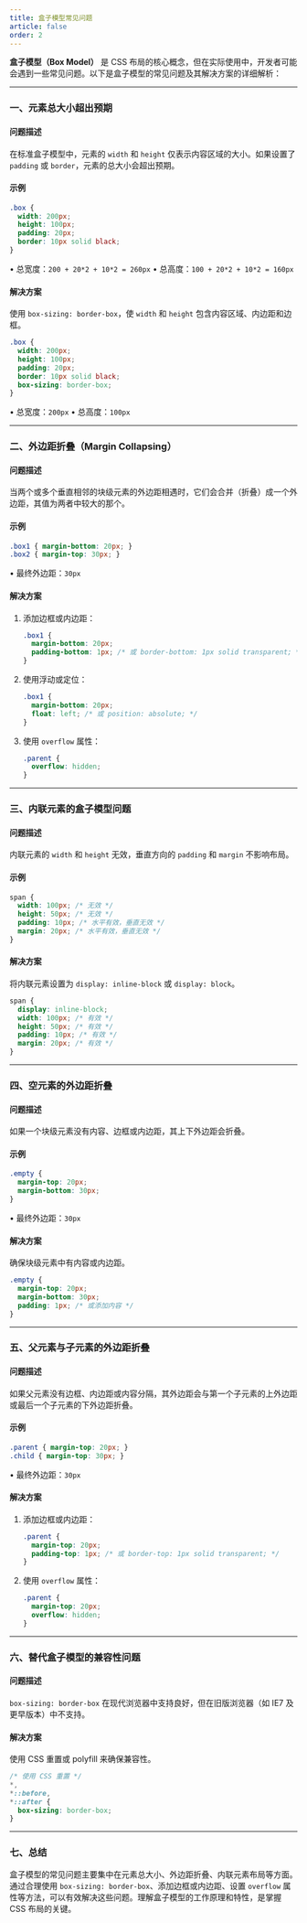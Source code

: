 ```yaml
---
title: 盒子模型常见问题
article: false
order: 2
---
```


**盒子模型（Box Model）** 是 CSS 布局的核心概念，但在实际使用中，开发者可能会遇到一些常见问题。以下是盒子模型的常见问题及其解决方案的详细解析：

---

### 一、元素总大小超出预期

#### 问题描述
在标准盒子模型中，元素的 `width` 和 `height` 仅表示内容区域的大小。如果设置了 `padding` 或 `border`，元素的总大小会超出预期。

#### 示例
```css
.box {
  width: 200px;
  height: 100px;
  padding: 20px;
  border: 10px solid black;
}
```
• 总宽度：`200 + 20*2 + 10*2 = 260px`
• 总高度：`100 + 20*2 + 10*2 = 160px`

#### 解决方案
使用 `box-sizing: border-box`，使 `width` 和 `height` 包含内容区域、内边距和边框。
```css
.box {
  width: 200px;
  height: 100px;
  padding: 20px;
  border: 10px solid black;
  box-sizing: border-box;
}
```
• 总宽度：`200px`
• 总高度：`100px`

---

### 二、外边距折叠（Margin Collapsing）

#### 问题描述
当两个或多个垂直相邻的块级元素的外边距相遇时，它们会合并（折叠）成一个外边距，其值为两者中较大的那个。

#### 示例
```css
.box1 { margin-bottom: 20px; }
.box2 { margin-top: 30px; }
```
• 最终外边距：`30px`

#### 解决方案
1. 添加边框或内边距：
   ```css
   .box1 {
     margin-bottom: 20px;
     padding-bottom: 1px; /* 或 border-bottom: 1px solid transparent; */
   }
   ```

2. 使用浮动或定位：
   ```css
   .box1 {
     margin-bottom: 20px;
     float: left; /* 或 position: absolute; */
   }
   ```

3. 使用 `overflow` 属性：
   ```css
   .parent {
     overflow: hidden;
   }
   ```

---

### 三、内联元素的盒子模型问题

#### 问题描述
内联元素的 `width` 和 `height` 无效，垂直方向的 `padding` 和 `margin` 不影响布局。

#### 示例
```css
span {
  width: 100px; /* 无效 */
  height: 50px; /* 无效 */
  padding: 10px; /* 水平有效，垂直无效 */
  margin: 20px; /* 水平有效，垂直无效 */
}
```

#### 解决方案
将内联元素设置为 `display: inline-block` 或 `display: block`。
```css
span {
  display: inline-block;
  width: 100px; /* 有效 */
  height: 50px; /* 有效 */
  padding: 10px; /* 有效 */
  margin: 20px; /* 有效 */
}
```

---

### 四、空元素的外边距折叠

#### 问题描述
如果一个块级元素没有内容、边框或内边距，其上下外边距会折叠。

#### 示例
```css
.empty {
  margin-top: 20px;
  margin-bottom: 30px;
}
```
• 最终外边距：`30px`

#### 解决方案
确保块级元素中有内容或内边距。
```css
.empty {
  margin-top: 20px;
  margin-bottom: 30px;
  padding: 1px; /* 或添加内容 */
}
```

---

### 五、父元素与子元素的外边距折叠

#### 问题描述
如果父元素没有边框、内边距或内容分隔，其外边距会与第一个子元素的上外边距或最后一个子元素的下外边距折叠。

#### 示例
```css
.parent { margin-top: 20px; }
.child { margin-top: 30px; }
```
• 最终外边距：`30px`

#### 解决方案
1. 添加边框或内边距：
   ```css
   .parent {
     margin-top: 20px;
     padding-top: 1px; /* 或 border-top: 1px solid transparent; */
   }
   ```

2. 使用 `overflow` 属性：
   ```css
   .parent {
     margin-top: 20px;
     overflow: hidden;
   }
   ```

---

### 六、替代盒子模型的兼容性问题

#### 问题描述
`box-sizing: border-box` 在现代浏览器中支持良好，但在旧版浏览器（如 IE7 及更早版本）中不支持。

#### 解决方案
使用 CSS 重置或 polyfill 来确保兼容性。
```css
/* 使用 CSS 重置 */
*,
*::before,
*::after {
  box-sizing: border-box;
}
```

---

### 七、总结

盒子模型的常见问题主要集中在元素总大小、外边距折叠、内联元素布局等方面。通过合理使用 `box-sizing: border-box`、添加边框或内边距、设置 `overflow` 属性等方法，可以有效解决这些问题。理解盒子模型的工作原理和特性，是掌握 CSS 布局的关键。
